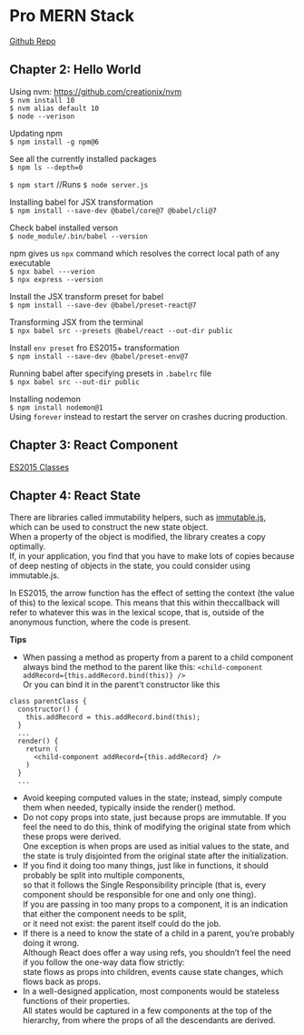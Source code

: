 # Pro MERN Stack  
[Github Repo](https://github.com/vasansr/pro-mern-stack-2)  


## Chapter 2:  Hello World
Using nvm: https://github.com/creationix/nvm  
`$ nvm install 10`  
`$ nvm alias default 10`  
`$ node --verison`  

Updating npm  
`$ npm install -g npm@6`  

See all the currently installed packages  
`$ npm ls --depth=0`  

`$ npm start` //Runs `$ node server.js`  

Installing babel for JSX transformation  
`$ npm install --save-dev @babel/core@7 @babel/cli@7`  

Check babel installed verson  
`$ node_module/.bin/babel --version`  

npm gives us `npx` command  which resolves the correct local path of any executable  
`$ npx babel ---verion`  
`$ npx express --version`

Install the JSX transform preset for babel  
`$ npm install --save-dev @babel/preset-react@7`  

Transforming JSX from the terminal  
`$ npx babel src --presets @babel/react --out-dir public`

Install `env preset` fro ES2015+ transformation  
`$ npm install --save-dev @babel/preset-env@7`  

Running babel after specifying presets in `.babelrc` file  
`$ npx babel src --out-dir public`  

Installing nodemon  
`$ npm install nodemon@1`  
Using `forever` instead to restart the server on crashes ducring production.  

## Chapter 3: React Component    
[ES2015 Classes](https://developer.mozilla.org/en-US/docs/Web/JavaScript/Reference/Classes)  

## Chapter 4: React State  
There are libraries called immutability helpers, such as [immutable.js](http://facebook.github.io/immutable-js/),   
which can be used to construct the new state object.   
When a property of the object is modified, the library creates a copy optimally.  
If, in your application, you find that you have to make lots of copies because of deep nesting of objects in the state, you could consider using immutable.js.  

In ES2015, the arrow function has the effect of setting the context (the value of this) to the lexical scope.
This means that this within theccallback will refer to whatever this was in the lexical scope, that is, outside of the anonymous function, where the code is present.  

__Tips__
* When passing a method as property from a parent to a child component always bind the method to the parent like this:
`<child-component addRecord={this.addRecord.bind(this)} />`  
Or you can bind it in the parent't constructor like this
```
class parentClass {
  constructor() {
    this.addRecord = this.addRecord.bind(this);
  }
  ...
  render() {
    return (
      <child-component addRecord={this.addRecord} />
    )
  }
  ...
```
* Avoid keeping computed values in the state; instead, simply compute them when needed, typically inside the render() method.  
* Do not copy props into state, just because props are immutable. If you feel the need to do this, think of modifying the original state from which these props were derived.  
  One exception is when props are used as initial values to the state, and the state is truly disjointed from the original state after the initialization.  
* If you find it doing too many things, just like in functions, it should probably be split into multiple components,   
  so that it follows the Single Responsibility principle (that is, every component should    be responsible for one and only one thing).   
  If you  are passing in too many props to a component, it is an indication that either the component needs to be split,   
  or it need not exist: the parent itself could do the job.  
* If there is a need to know the state of a child in a parent, you’re probably doing it wrong.  
  Although React does offer a way using refs, you shouldn’t feel the need if you follow the one-way data flow strictly:  
  state flows as props into children, events cause state changes, which flows back as props.  
* In a well-designed application, most components would be stateless functions of their properties.   
  All states would be captured in a few components at the top of the hierarchy, from where the props of all the descendants are derived.  
